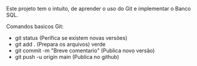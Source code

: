 Este projeto tem o intuito, de aprender o uso do Git e implementar o Banco SQL.

Comandos basicos Git:
- git status (Perifica se existem novas versões)
- git add . (Prepara os arquivos) verde
- git commit -m "Breve comentario" (Publica novo versão) 
- git push -u origin main (Publica no github)